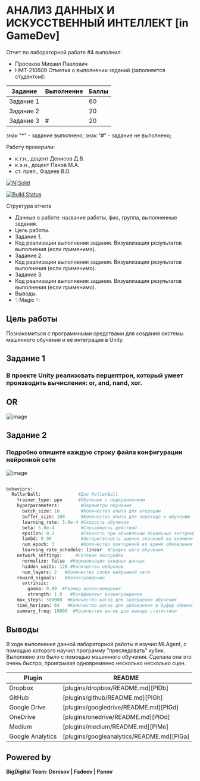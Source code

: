 # АНАЛИЗ ДАННЫХ И ИСКУССТВЕННЫЙ ИНТЕЛЛЕКТ [in GameDev]
Отчет по лабораторной работе #4 выполнил:
- Просеков Михаил Павлович
- НМТ-210509
Отметка о выполнении заданий (заполняется студентом):

| Задание | Выполнение | Баллы |
| ------ | ------ | ------ |
| Задание 1 |  | 60 |
| Задание 2 |  | 20 |
| Задание 3 | # | 20 |

знак "*" - задание выполнено; знак "#" - задание не выполнено;

Работу проверили:
- к.т.н., доцент Денисов Д.В.
- к.э.н., доцент Панов М.А.
- ст. преп., Фадеев В.О.

[![N|Solid](https://cldup.com/dTxpPi9lDf.thumb.png)](https://nodesource.com/products/nsolid)

[![Build Status](https://travis-ci.org/joemccann/dillinger.svg?branch=master)](https://travis-ci.org/joemccann/dillinger)

Структура отчета

- Данные о работе: название работы, фио, группа, выполненные задания.
- Цель работы.
- Задание 1.
- Код реализации выполнения задания. Визуализация результатов выполнения (если применимо).
- Задание 2.
- Код реализации выполнения задания. Визуализация результатов выполнения (если применимо).
- Задание 3.
- Код реализации выполнения задания. Визуализация результатов выполнения (если применимо).
- Выводы.
- ✨Magic ✨

## Цель работы
Познакомиться с программными средствами для создания системы машинного обучения и ее интеграции в Unity.

## Задание 1
### В проекте Unity реализовать перцептрон, который умеет производить вычисления: or, and, nand, xor.
## ОR
![image](https://user-images.githubusercontent.com/113620568/202668438-a72865f8-d7e4-4be3-8e1a-2666fb5f2de9.png)



## Задание 2
### Подробно опишите каждую строку файла конфигурации нейронной сети

![image](https://user-images.githubusercontent.com/113620568/196041318-bc72ed76-a418-4f40-902e-762e25e519c9.png)

```py

behaviors:
  RollerBall:              #Для RollerBall
    trainer_type: ppo      #Обучение с подкреплением
    hyperparameters:        #Параметры обучения
      batch_size: 10        #Количество опыта для итерации
      buffer_size: 100      #Количество опыта для перехода к обучению
      learning_rate: 3.0e-4 #Скорость обучения
      beta: 5.0e-4          #Случайность действий
      epsilon: 0.2          #Разность при обновлении локальных экстремумов старой и новой версии
      lambd: 0.99           #Авторитетность оценок значений во времени
      num_epoch: 3          #Количество повторений во время обновления локальных экстремумов
      learning_rate_schedule: linear  #График шага обучения
    network_settings:     #Сетевые настройки
      normalize: false  #Нормализация входных данных
      hidden_units: 128 #Количество нейронов
      num_layers: 2   #Количество слоёв нейронной сети
    reward_signals:   #Вознаграждение
      extrinsic:
        gamma: 0.99  #Размер вознагреждения
        strength: 1.0   #Коэффициент вознаграждения
    max_steps: 500000  #Количество шагов для завершения обучения
    time_horizon: 64   #Количество шагов для добавления в буфер обмена
    summary_freq: 10000  #Количество шагов для вывода статистики

```





## Выводы

В ходе выполнения данной лабораторной работы я изучил MLAgent, с помощью которого научил программу "преследовать" кубик. Выполнено это было с помощью машинного обучения. Сделала она это очень быстро, проигрывая одновременно несколько несколько сцен.

| Plugin | README |
| ------ | ------ |
| Dropbox | [plugins/dropbox/README.md][PlDb] |
| GitHub | [plugins/github/README.md][PlGh] |
| Google Drive | [plugins/googledrive/README.md][PlGd] |
| OneDrive | [plugins/onedrive/README.md][PlOd] |
| Medium | [plugins/medium/README.md][PlMe] |
| Google Analytics | [plugins/googleanalytics/README.md][PlGa] |

## Powered by

**BigDigital Team: Denisov | Fadeev | Panov**
